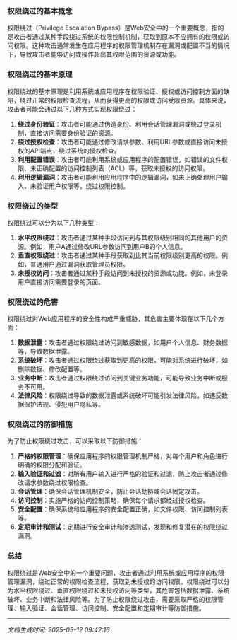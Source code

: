 ### 权限绕过的基本概念

权限绕过（Privilege Escalation Bypass）是Web安全中的一个重要概念，指的是攻击者通过某种手段绕过系统的权限控制机制，获取到原本不应拥有的权限或访问权限。这种攻击通常发生在应用程序的权限管理机制存在漏洞或配置不当的情况下，导致攻击者能够访问或操作超出其权限范围的资源或功能。

### 权限绕过的基本原理

权限绕过的基本原理是利用系统或应用程序在权限验证、授权或访问控制方面的缺陷，绕过正常的权限检查流程，从而获得更高的权限或访问受限资源。具体来说，攻击者可能会通过以下几种方式实现权限绕过：

1. **绕过身份验证**：攻击者可能通过伪造身份、利用会话管理漏洞或绕过登录机制，直接访问需要身份验证的资源。
2. **绕过授权检查**：攻击者可能通过修改请求参数、利用URL参数或直接访问未授权的API端点，绕过系统的授权检查。
3. **利用配置错误**：攻击者可能利用系统或应用程序的配置错误，如错误的文件权限、未正确配置的访问控制列表（ACL）等，获取未授权的访问权限。
4. **利用逻辑漏洞**：攻击者可能利用应用程序中的逻辑漏洞，如未正确处理用户输入、未验证用户权限等，绕过权限控制。

### 权限绕过的类型

权限绕过可以分为以下几种类型：

1. **水平权限绕过**：攻击者通过某种手段访问到与其权限级别相同的其他用户的资源。例如，用户A通过修改URL参数访问到用户B的个人信息。
2. **垂直权限绕过**：攻击者通过某种手段获取到比其当前权限级别更高的权限。例如，普通用户通过漏洞获取管理员权限。
3. **未授权访问**：攻击者通过某种手段访问到未授权的资源或功能。例如，未登录用户直接访问需要登录的页面。

### 权限绕过的危害

权限绕过对Web应用程序的安全性构成严重威胁，其危害主要体现在以下几个方面：

1. **数据泄露**：攻击者通过权限绕过访问到敏感数据，如用户个人信息、财务数据等，导致数据泄露。
2. **系统破坏**：攻击者通过权限绕过获取到更高的权限，可能对系统进行破坏，如删除数据、修改配置等。
3. **业务中断**：攻击者通过权限绕过访问到关键业务功能，可能导致业务中断或服务不可用。
4. **法律风险**：权限绕过导致的数据泄露或系统破坏可能引发法律风险，如违反数据保护法规、侵犯用户隐私等。

### 权限绕过的防御措施

为了防止权限绕过攻击，可以采取以下防御措施：

1. **严格的权限管理**：确保应用程序的权限管理机制严格，对每个用户和角色进行明确的权限分配和验证。
2. **输入验证和过滤**：对所有用户输入进行严格的验证和过滤，防止攻击者通过修改请求参数绕过权限检查。
3. **会话管理**：确保会话管理机制安全，防止会话劫持或会话固定攻击。
4. **访问控制**：实施严格的访问控制策略，确保每个请求都经过授权检查。
5. **安全配置**：确保系统和应用程序的安全配置正确，如文件权限、访问控制列表等。
6. **定期审计和测试**：定期进行安全审计和渗透测试，发现和修复潜在的权限绕过漏洞。

### 总结

权限绕过是Web安全中的一个重要问题，攻击者通过利用系统或应用程序的权限管理漏洞，绕过正常的权限检查流程，获取到未授权的访问权限。权限绕过可以分为水平权限绕过、垂直权限绕过和未授权访问等类型，其危害包括数据泄露、系统破坏、业务中断和法律风险等。为了防止权限绕过攻击，需要采取严格的权限管理、输入验证、会话管理、访问控制、安全配置和定期审计等防御措施。

---

*文档生成时间: 2025-03-12 09:42:16*





















